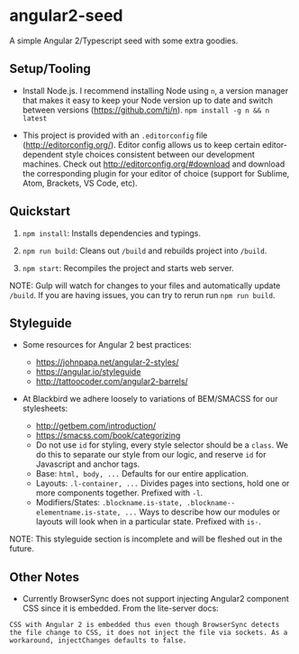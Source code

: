 # angular2-seed
A simple Angular 2/Typescript seed with some extra goodies.

## Setup/Tooling

- Install Node.js. I recommend installing Node using `n`, a version manager that makes it easy to keep your Node version up to date and switch between versions (https://github.com/tj/n). `npm install -g n && n latest`

- This project is provided with an `.editorconfig` file (http://editorconfig.org/). Editor config allows us to keep certain editor-dependent style choices consistent between our development machines. Check out http://editorconfig.org/#download and download the corresponding plugin for your editor of choice (support for Sublime, Atom, Brackets, VS Code, etc).

## Quickstart

1. `npm install`: Installs dependencies and typings.

1. `npm run build`: Cleans out `/build` and rebuilds project into `/build`.

1. `npm start`: Recompiles the project and starts web server.

NOTE: Gulp will watch for changes to your files and automatically update `/build`. If you are having issues, you can try to rerun run `npm run build`.

## Styleguide

- Some resources for Angular 2 best practices:
	- https://johnpapa.net/angular-2-styles/
	- https://angular.io/styleguide
	- http://tattoocoder.com/angular2-barrels/

- At Blackbird we adhere loosely to variations of BEM/SMACSS for our stylesheets:
	- http://getbem.com/introduction/
	- https://smacss.com/book/categorizing
	- Do not use `id` for styling, every style selector should be a `class`. We do this to separate our style from our logic, and reserve `id` for Javascript and anchor tags.
	- Base: `html, body, ...` Defaults for our entire application.
	- Layouts: `.l-container, ...` Divides pages into sections, hold one or more components together. Prefixed with `-l`.
	- Modifiers/States: `.blockname.is-state, .blockname--elementname.is-state, ...` Ways to describe how our modules or layouts will look when in a particular state. Prefixed with `is-`.

NOTE: This styleguide section is incomplete and will be fleshed out in the future.

## Other Notes

- Currently BrowserSync does not support injecting Angular2 component CSS since it is embedded. From the lite-server docs:
```
CSS with Angular 2 is embedded thus even though BrowserSync detects the file change to CSS, it does not inject the file via sockets. As a workaround, injectChanges defaults to false.
```
